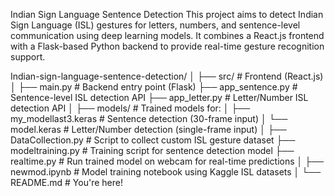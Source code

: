 Indian Sign Language Sentence Detection
This project aims to detect Indian Sign Language (ISL) gestures for letters, numbers, and sentence-level communication using deep learning models. It combines a React.js frontend with a Flask-based Python backend to provide real-time gesture recognition support.




    
Indian-sign-language-sentence-detection/
│
├── src/                        # Frontend (React.js)
│
├── main.py                    # Backend entry point (Flask)
├── app_sentence.py            # Sentence-level ISL detection API
├── app_letter.py              # Letter/Number ISL detection API
│
├── models/                    # Trained models for:
│   ├── my_modellast3.keras    # Sentence detection (30-frame input)
│   └── model.keras            # Letter/Number detection (single-frame input)
│
├── DataCollection.py          # Script to collect custom ISL gesture dataset
├── modeltraining.py           # Training script for sentence detection model
├── realtime.py                # Run trained model on webcam for real-time predictions
│
├── newmod.ipynb               # Model training notebook using Kaggle ISL datasets
│
└── README.md                  # You're here!
